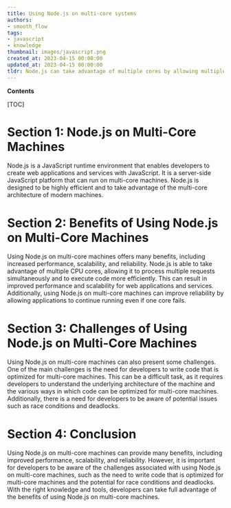 ```yaml
---
title: Using Node.js on multi-core systems
authors:
- smooth_flow
tags:
- javascript
- knowledge
thumbnail: images/javascript.png
created_at: 2023-04-15 00:00:00
updated_at: 2023-04-15 00:00:00
tldr: Node.js can take advantage of multiple cores by allowing multiple processes to be run simultaneously, allowing for improved performance and scalability.
---
```


**Contents**

[TOC]

# Section 1: Node.js on Multi-Core Machines

Node.js is a JavaScript runtime environment that enables developers to create web applications and services with JavaScript. It is a server-side JavaScript platform that can run on multi-core machines. Node.js is designed to be highly efficient and to take advantage of the multi-core architecture of modern machines.

# Section 2: Benefits of Using Node.js on Multi-Core Machines

Using Node.js on multi-core machines offers many benefits, including increased performance, scalability, and reliability. Node.js is able to take advantage of multiple CPU cores, allowing it to process multiple requests simultaneously and to execute code more efficiently. This can result in improved performance and scalability for web applications and services. Additionally, using Node.js on multi-core machines can improve reliability by allowing applications to continue running even if one core fails.

# Section 3: Challenges of Using Node.js on Multi-Core Machines

Using Node.js on multi-core machines can also present some challenges. One of the main challenges is the need for developers to write code that is optimized for multi-core machines. This can be a difficult task, as it requires developers to understand the underlying architecture of the machine and the various ways in which code can be optimized for multi-core machines. Additionally, there is a need for developers to be aware of potential issues such as race conditions and deadlocks.

# Section 4: Conclusion

Using Node.js on multi-core machines can provide many benefits, including improved performance, scalability, and reliability. However, it is important for developers to be aware of the challenges associated with using Node.js on multi-core machines, such as the need to write code that is optimized for multi-core machines and the potential for race conditions and deadlocks. With the right knowledge and tools, developers can take full advantage of the benefits of using Node.js on multi-core machines.
